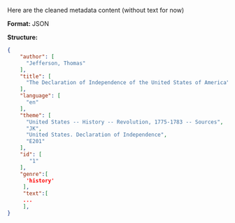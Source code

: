 Here are the cleaned metadata content (without text for now)

**Format:** JSON

**Structure:**
```json
{
    "author": [
      "Jefferson, Thomas"
    ],
    "title": [
      "The Declaration of Independence of the United States of America"
    ],
    "language": [
      "en"
    ],
    "theme": [
      "United States -- History -- Revolution, 1775-1783 -- Sources",
      "JK",
      "United States. Declaration of Independence",
      "E201"
    ],
    "id": [
       "1"
    ],
    "genre":[
      'history'
     ],
     "text":[
     ...
     ],   
}
```


